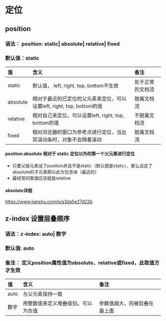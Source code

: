 # 定位

## position

### 语法： position: static| absolute| relative| fixed

### 默认值：static

|值|含义|备注
|:---------|:---------|:---------
|static|默认值， left, right, top, bottom不生效|处于正常的文档流
|absolute|相对于最近的已定位的父元素来定位，可以设置left, right, top, bottom的值|脱离文档流
|relative|相对自己来定位，可以设置left, right, top, bottom的值|不脱离文档流
|fixed|相对浏览器的窗口为参考点进行定位，当出现滚动条时，对象不会随着滚动|脱离文档流

#### position:absolute 相对于 static 定位以外的第一个父元素进行定位

- 只要父级元素设了position并且不是static（默认既是static），那么设定了absolute的子元素即以此为包含块（最近的）
- 最经常的取值应该就是relative

#### absolute详细
https://www.jianshu.com/p/a3da5e27d22b


## z-index 设置层叠顺序

### 语法：z-index: auto| 数字

### 默认值: auto

### 备注： 定义position属性值为absolute、relative或fixed，此取值方才生效

|值|含义|备注
|:---------|:---------|:---------
|auto|与父元素保持一致|
|数字|用整数值来定义堆叠级别。可以为负值|参数值越大，则被层叠在最上面
